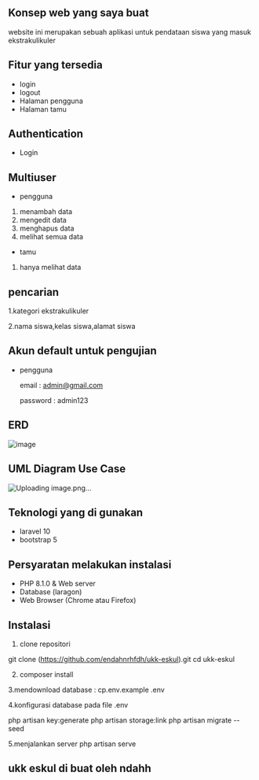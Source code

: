 ## Konsep web yang saya buat

website ini merupakan sebuah aplikasi untuk pendataan siswa yang masuk ekstrakulikuler

## Fitur yang tersedia
- login
- logout
- Halaman pengguna
- Halaman tamu
   
## Authentication
   - Login

## Multiuser
  - pengguna
   1. menambah data
   2. mengedit data
   3. menghapus data
   4. melihat semua data
      
  - tamu
   1. hanya melihat data

## pencarian

 1.kategori ekstrakulikuler
 
 2.nama siswa,kelas siswa,alamat siswa
  

## Akun default untuk pengujian  

- pengguna
  
  email : admin@gmail.com
  
  password : admin123


## ERD
![image](https://github.com/user-attachments/assets/9499abb0-fd95-43ff-abba-f655391db7e9)



## UML Diagram Use Case

![Uploading image.png…]()


## Teknologi yang di gunakan
 - laravel 10
 - bootstrap 5

## Persyaratan melakukan instalasi
  - PHP 8.1.0 & Web server
  - Database (laragon)
  - Web Browser (Chrome atau Firefox)

## Instalasi
 1. clone repositori
    
  git clone (https://github.com/endahnrhfdh/ukk-eskul).git 
  cd ukk-eskul
  
 2. composer install

 3.mendownload database :     cp.env.example .env
 
 4.konfigurasi database pada file .env
    
 php artisan key:generate php artisan storage:link php artisan migrate --seed
 
 5.menjalankan server
 php artisan serve
    
## ukk eskul di buat oleh ndahh
